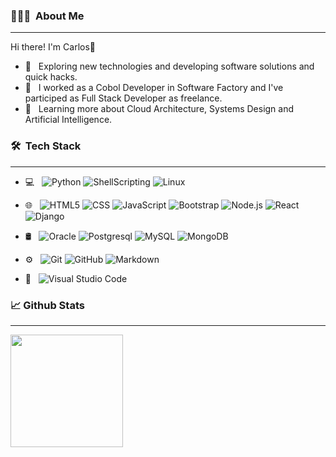 
<h3> 👨🏻‍💻 &nbsp;About Me </h3>
<hr>

 Hi there! I'm Carlos👋

- 🤔 &nbsp; Exploring new technologies and developing software solutions and quick hacks.
- 💼 &nbsp; I worked as a Cobol Developer in Software Factory and I've participed as Full Stack Developer as freelance.
- 🌱 &nbsp; Learning more about Cloud Architecture, Systems Design and Artificial Intelligence.

<h3> 🛠 &nbsp;Tech Stack</h3>
<hr>

- 💻 &nbsp;
  ![Python](https://img.shields.io/badge/-Python-333333?style=flat&logo=python)
  ![ShellScripting](https://img.shields.io/badge/-ShellScripting-333333?style=flat&logo=gnubash)
  ![Linux](https://img.shields.io/badge/-Linux-333333?style=flat&logo=linux)
  
- 🌐 &nbsp;
  ![HTML5](https://img.shields.io/badge/-HTML5-333333?style=flat&logo=HTML5)
  ![CSS](https://img.shields.io/badge/-CSS-333333?style=flat&logo=CSS3&logoColor=1572B6)
  ![JavaScript](https://img.shields.io/badge/-JavaScript-333333?style=flat&logo=javascript)
  ![Bootstrap](https://img.shields.io/badge/-Bootstrap-333333?style=flat&logo=bootstrap&logoColor=563D7C)
  ![Node.js](https://img.shields.io/badge/-Node.js-333333?style=flat&logo=node.js)
  ![React](https://img.shields.io/badge/-React-333333?style=flat&logo=react)
  ![Django](https://img.shields.io/badge/-Django-333333?style=flat&logo=django)
- 🛢 &nbsp;
  ![Oracle](https://img.shields.io/badge/-Oracle-333333?style=flat&logo=oracle)
  ![Postgresql](https://img.shields.io/badge/-PostgreSql-333333?style=flat&logo=postgresql)
  ![MySQL](https://img.shields.io/badge/-MySQL-333333?style=flat&logo=mysql)
  ![MongoDB](https://img.shields.io/badge/-MongoDB-333333?style=flat&logo=mongodb)
- ⚙️ &nbsp;
  ![Git](https://img.shields.io/badge/-Git-333333?style=flat&logo=git)
  ![GitHub](https://img.shields.io/badge/-GitHub-333333?style=flat&logo=github)
  ![Markdown](https://img.shields.io/badge/-Markdown-333333?style=flat&logo=markdown)
- 🔧 &nbsp;
  ![Visual Studio Code](https://img.shields.io/badge/-Visual%20Studio%20Code-333333?style=flat&logo=visual-studio-code&logoColor=007ACC)

<h3> 📈 Github Stats</h3>
<hr>

<a href="https://github.com/czambr">
  <img height="180em" src="https://github-readme-stats.vercel.app/api/top-langs/?username=czambr&theme=buefy&layout=compact" />
</a>

